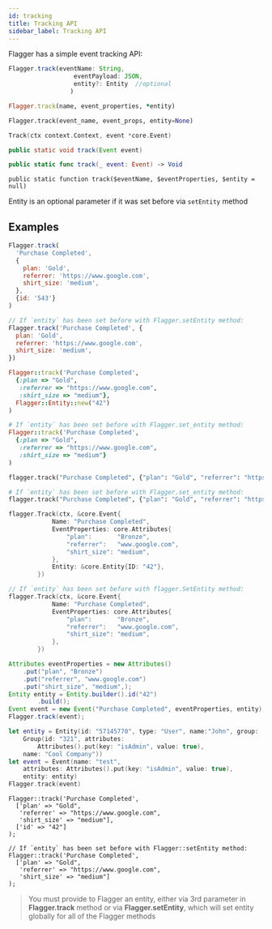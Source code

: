 ```yaml
---
id: tracking
title: Tracking API
sidebar_label: Tracking API
---
```


Flagger has a simple event tracking API:

<!--DOCUSAURUS_CODE_TABS-->
<!--Javascript-->

```javascript
Flagger.track(eventName: String,
                  eventPayload: JSON,
                  entity?: Entity  //optional
                 )
```

<!--Ruby-->

```ruby
Flagger.track(name, event_properties, *entity)
```

<!--Python-->

```python
Flagger.track(event_name, event_props, entity=None)
```

<!--Go-->

```go
Track(ctx context.Context, event *core.Event)
```

<!--Java-->

```java
public static void track(Event event)
```

<!--Swift-->

```swift
public static func track(_ event: Event) -> Void
```

<!--PHP-->

```
public static function track($eventName, $eventProperties, $entity = null)
```

<!--END_DOCUSAURUS_CODE_TABS-->

Entity is an optional parameter if it was set before via `setEntity` method

## Examples

<!--DOCUSAURUS_CODE_TABS-->
<!--Javascript-->

```js
Flagger.track(
  'Purchase Completed',
  {
    plan: 'Gold',
    referrer: 'https://www.google.com',
    shirt_size: 'medium',
  },
  {id: '543'}
)

// If `entity` has been set before with Flagger.setEntity method:
Flagger.track('Purchase Completed', {
  plan: 'Gold',
  referrer: 'https://www.google.com',
  shirt_size: 'medium',
})
```

<!--Ruby-->

```ruby
Flagger::track('Purchase Completed',
  {:plan => "Gold",
   :referrer => "https://www.google.com",
   :shirt_size => "medium"},
  Flagger::Entity::new("42")
)

# If `entity` has been set before with Flagger.set_entity method:
Flagger::track('Purchase Completed',
  {:plan => "Gold",
   :referrer => "https://www.google.com",
   :shirt_size => "medium"}
)
```

<!--Python-->

```python
flagger.track("Purchase Completed", {"plan": "Gold", "referrer": "https://www.google.com", "shirt_size": "medium"}, {"id": "543"})

# If `entity` has been set before with Flagger.set_entity method:
flagger.track("Purchase Completed", {"plan": "Gold", "referrer": "https://www.google.com", "shirt_size": "medium"})
```

<!--Go-->

```go
flagger.Track(ctx, &core.Event{
			Name: "Purchase Completed",
			EventProperties: core.Attributes{
				"plan":       "Bronze",
				"referrer":   "www.google.com",
				"shirt_size": "medium",
			},
			Entity: &core.Entity{ID: "42"},
		})

// If `entity` has been set before with flagger.SetEntity method:
flagger.Track(ctx, &core.Event{
			Name: "Purchase Completed",
			EventProperties: core.Attributes{
				"plan":       "Bronze",
				"referrer":   "www.google.com",
				"shirt_size": "medium",
			},
		})
```

<!--Java-->

```java
Attributes eventProperties = new Attributes()
    .put("plan", "Bronze")
    .put("referrer", "www.google.com")
    .put("shirt_size", "medium",);
Entity entity = Entity.builder().id("42")
        .build();
Event event = new Event("Purchase Completed", eventProperties, entity);
Flagger.track(event);
```

<!--Swift-->

```swift
let entity = Entity(id: "57145770", type: "User", name:"John", group:
    Group(id: "321", attributes:
        Attributes().put(key: "isAdmin", value: true),
    name: "Cool Company"))
let event = Event(name: "test",
    attributes: Attributes().put(key: "isAdmin", value: true),
    entity: entity)
Flagger.track(event)
```

<!--PHP-->

```
Flagger::track('Purchase Completed',
  ['plan' => "Gold",
   'referrer' => "https://www.google.com",
   'shirt_size' => "medium"],
  ['id' => "42"]
);

// If `entity` has been set before with Flagger::setEntity method:
Flagger::track('Purchase Completed',
  ['plan' => "Gold",
   'referrer' => "https://www.google.com",
   'shirt_size' => "medium"]
);
```

<!--END_DOCUSAURUS_CODE_TABS-->

> You must provide to Flagger an entity, either via 3rd parameter in **Flagger.track** method or via **Flagger.setEntity**, which will set
> entity globally for all of the Flagger methods
